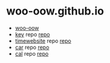 # woo-oow.github.io

* [woo-oow](https://woo-oow.github.io)
* [key](/key/) repo [repo](https://github.com/woo-oow/key)
* [timewebsite](/timewebsite) repo [repo](https://github.com/woo-oow/timewebsite)
* [car](/block/) repo [repo](https://github.com/woo-oow/block)
* [cal](/cal/) repo [repo](https://github.com/woo-oow/cal)

